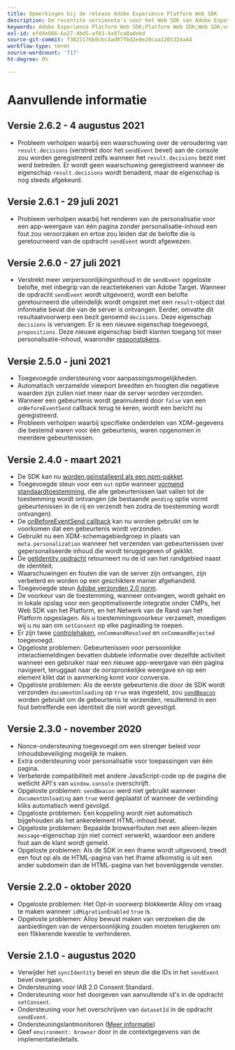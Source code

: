 ```yaml
---
title: Opmerkingen bij de release Adobe Experience Platform Web SDK
description: De recentste versienota's voor het Web SDK van Adobe Experience Platform.
keywords: Adobe Experience Platform Web SDK;Platform Web SDK;Web SDK;versie nota's;
exl-id: efd4e866-6a27-4bd5-af83-4a97ca8adebd
source-git-commit: f3821176b0cbc4ad07fbd2e0e20caa1205324a44
workflow-type: tm+mt
source-wordcount: '717'
ht-degree: 0%

---
```


# Aanvullende informatie

## Versie 2.6.2 - 4 augustus 2021

* Probleem verholpen waarbij een waarschuwing over de veroudering van `result.decisions` (verstrekt door het `sendEvent` bevel) aan de console zou worden geregistreerd zelfs wanneer het `result.decisions` bezit niet werd betreden. Er wordt geen waarschuwing geregistreerd wanneer de eigenschap `result.decisions` wordt benaderd, maar de eigenschap is nog steeds afgekeurd.

## Versie 2.6.1 - 29 juli 2021

* Probleem verholpen waarbij het renderen van de personalisatie voor een app-weergave van één pagina zonder personalisatie-inhoud een fout zou veroorzaken en ertoe zou leiden dat de belofte die is geretourneerd van de opdracht `sendEvent` wordt afgewezen.

## Versie 2.6.0 - 27 juli 2021

* Verstrekt meer verpersoonlijkingsinhoud in de `sendEvent` opgeloste belofte, met inbegrip van de reactietekenen van Adobe Target. Wanneer de opdracht `sendEvent` wordt uitgevoerd, wordt een belofte geretourneerd die uiteindelijk wordt omgezet met een `result`-object dat informatie bevat die van de server is ontvangen. Eerder, omvatte dit resultaatvoorwerp een bezit genoemd `decisions`. Deze eigenschap `decisions` is vervangen. Er is een nieuwe eigenschap toegevoegd, `propositions`. Deze nieuwe eigenschap biedt klanten toegang tot meer personalisatie-inhoud, waaronder [responstokens](https://experienceleague.adobe.com/docs/experience-platform/edge/personalization/adobe-target/accessing-response-tokens.html).

## Versie 2.5.0 - juni 2021

* Toegevoegde ondersteuning voor aanpassingsmogelijkheden.
* Automatisch verzamelde viewport breedten en hoogten die negatieve waarden zijn zullen niet meer naar de server worden verzonden.
* Wanneer een gebeurtenis wordt geannuleerd door `false` van een `onBeforeEventSend` callback terug te keren, wordt een bericht nu geregistreerd.
* Probleem verholpen waarbij specifieke onderdelen van XDM-gegevens die bestemd waren voor één gebeurtenis, waren opgenomen in meerdere gebeurtenissen.

## Versie 2.4.0 - maart 2021

* De SDK kan nu [worden geïnstalleerd als een npm-pakket](https://experienceleague.adobe.com/docs/experience-platform/edge/fundamentals/installing-the-sdk.html).
* Toegevoegde steun voor een `out` optie wanneer [vormend standaardtoestemming](https://experienceleague.adobe.com/docs/experience-platform/edge/fundamentals/configuring-the-sdk.html#default-consent), die alle gebeurtenissen laat vallen tot de toestemming wordt ontvangen (de bestaande `pending` optie vormt gebeurtenissen in de rij en verzendt hen zodra de toestemming wordt ontvangen).
* De [onBeforeEventSend callback](https://experienceleague.adobe.com/docs/experience-platform/edge/fundamentals/configuring-the-sdk.html#onbeforeeventsend) kan nu worden gebruikt om te voorkomen dat een gebeurtenis wordt verzonden.
* Gebruikt nu een XDM-schemagebiedgroep in plaats van `meta.personalization` wanneer het verzenden van gebeurtenissen over gepersonaliseerde inhoud die wordt teruggegeven of geklikt.
* De [getIdentity opdracht](https://experienceleague.adobe.com/docs/experience-platform/edge/identity/overview.html#retrieving-the-visitor-id) retourneert nu de id van het randgebied naast de identiteit.
* Waarschuwingen en fouten die van de server zijn ontvangen, zijn verbeterd en worden op een geschiktere manier afgehandeld.
* Toegevoegde steun [Adobe verzonden 2.0 norm](https://experienceleague.adobe.com/docs/experience-platform/edge/consent/supporting-consent.html?communicating-consent-preferences-via-the-adobe-standard).
* De voorkeur van de toestemming, wanneer ontvangen, wordt gehakt en in lokale opslag voor een geoptimaliseerde integratie onder CMPs, het Web SDK van het Platform, en het Netwerk van de Rand van het Platform opgeslagen. Als u toestemmingsvoorkeur verzamelt, moedigen wij u nu aan om `setConsent` op elke paginading te roepen.
* Er zijn twee [controlehaken](https://github.com/adobe/alloy/wiki/Monitoring-Hooks), `onCommandResolved` en `onCommandRejected` toegevoegd.
* Opgeloste problemen: Gebeurtenissen voor persoonlijke interactiemeldingen bevatten dubbele informatie over dezelfde activiteit wanneer een gebruiker naar een nieuwe app-weergave van één pagina navigeert, teruggaat naar de oorspronkelijke weergave en op een element klikt dat in aanmerking komt voor conversie.
* Opgeloste problemen: Als de eerste gebeurtenis die door de SDK wordt verzonden `documentUnloading` op `true` was ingesteld, zou [`sendBeacon`](https://developer.mozilla.org/en-US/docs/Web/API/Navigator/sendBeacon) worden gebruikt om de gebeurtenis te verzenden, resulterend in een fout betreffende een identiteit die niet wordt gevestigd.

## Versie 2.3.0 - november 2020

* Nonce-ondersteuning toegevoegd om een strenger beleid voor inhoudsbeveiliging mogelijk te maken.
* Extra ondersteuning voor personalisatie voor toepassingen van één pagina.
* Verbeterde compatibiliteit met andere JavaScript-code op de pagina die wellicht API&#39;s van `window.console` overschrijft.
* Opgeloste problemen: `sendBeacon` werd niet gebruikt wanneer `documentUnloading` aan `true` werd geplaatst of wanneer de verbinding kliks automatisch werd gevolgd.
* Opgeloste problemen: Een koppeling wordt niet automatisch bijgehouden als het ankerelement HTML-inhoud bevat.
* Opgeloste problemen: Bepaalde browserfouten met een alleen-lezen `message`-eigenschap zijn niet correct verwerkt, waardoor een andere fout aan de klant wordt gemeld.
* Opgeloste problemen: Als de SDK in een iframe wordt uitgevoerd, treedt een fout op als de HTML-pagina van het iframe afkomstig is uit een ander subdomein dan de HTML-pagina van het bovenliggende venster.

## Versie 2.2.0 - oktober 2020

* Opgeloste problemen: Het Opt-in voorwerp blokkeerde Alloy om vraag te maken wanneer `idMigrationEnabled` `true` is.
* Opgeloste problemen: Alloy bewust maken van verzoeken die de aanbiedingen van de verpersoonlijking zouden moeten terugkeren om een flikkerende kwestie te verhinderen.

## Versie 2.1.0 - augustus 2020

* Verwijder het `syncIdentity` bevel en steun die die IDs in het `sendEvent` bevel overgaan.
* Ondersteuning voor IAB 2.0 Consent Standard.
* Ondersteuning voor het doorgeven van aanvullende id&#39;s in de opdracht `setConsent`.
* Ondersteuning voor het overschrijven van `datasetId` in de opdracht `sendEvent`.
* Ondersteuningslantmonitoren ([Meer informatie](https://github.com/adobe/alloy/wiki/Monitoring-Hooks))
* Geef `environment: browser` door in de contextgegevens van de implementatiedetails.
